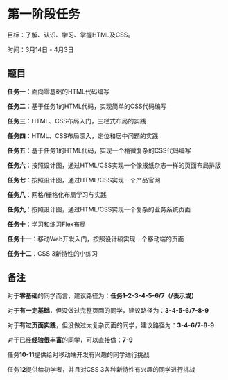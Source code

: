 # 第一阶段任务

目标：了解、认识、学习、掌握HTML及CSS。

时间：3月14日 - 4月3日

## 题目

**任务一**：面向零基础的HTML代码编写

**任务二**：基于任务1的HTML代码，实现简单的CSS代码编写

**任务三**：HTML、CSS布局入门，三栏式布局的实践

**任务四**：HTML、CSS布局深入，定位和居中问题的实践

**任务五**：基于任务1的HTML代码，实现一个稍微复杂的CSS代码编写

**任务六**：按照设计图，通过HTML/CSS实现一个像报纸杂志一样的页面布局排版

**任务七**：按照设计图，通过HTML/CSS实现一个产品官网

**任务八**：网格/栅格化布局学习与实践

**任务九**：按照设计图，通过HTML/CSS实现一个复杂的业务系统页面

**任务十**：学习和练习Flex布局

**任务十一**：移动Web开发入门，按照设计稿实现一个移动端的页面

**任务十二**：CSS 3新特性的小练习

## 备注

对于**零基础**的同学而言，建议路径为：**任务1-2-3-4-5-6/7（/表示或）**

对于**有一定基础**，但没做过完整页面的同学，建议路径为：**3-4-5-6/7-8-9**

对于**有过页面实践**，但没做过太复杂页面的同学，建议路径为：**3-4-6/7-8-9**

对于已经**经验很丰富**的同学，可以直接做：**7-9**


任务**10-11**提供给对移动端开发有兴趣的同学进行挑战

任务**12**提供给初学者，并且对CSS 3各种新特性有兴趣的同学进行挑战
